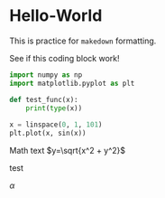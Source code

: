 # Hello-World

This is practice for `makedown` formatting.

See if this coding block work!

```python
import numpy as np
import matplotlib.pyplot as plt

def test_func(x):
	print(type(x))
	
x = linspace(0, 1, 101)
plt.plot(x, sin(x))
```

Math text
$y=\sqrt{x^2 + y^2}$

test

$\alpha$
